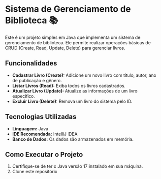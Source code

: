 # Sistema de Gerenciamento de Biblioteca 📚

Este é um projeto simples em Java que implementa um sistema de gerenciamento de biblioteca. 
Ele permite realizar operações básicas de CRUD (Create, Read, Update, Delete) para gerenciar livros.

## Funcionalidades

- **Cadastrar Livro (Create):** Adicione um novo livro com título, autor, ano de publicação e gênero.
- **Listar Livros (Read):** Exiba todos os livros cadastrados.
- **Atualizar Livro (Update):** Atualize as informações de um livro específico.
- **Excluir Livro (Delete):** Remova um livro do sistema pelo ID.

## Tecnologias Utilizadas

- **Linguagem:** Java
- **IDE Recomendada:** IntelliJ IDEA
- **Banco de Dados:** Os dados são armazenados em memória.

## Como Executar o Projeto

1. Certifique-se de ter o Java versão 17 instalado em sua máquina.
2. Clone este repositório